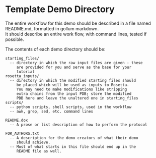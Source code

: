 # Template Demo Directory

The entire workflow for this demo should be described in a file named README.md, formatted in gollum markdown.  
It should describe an entire work flow, with command lines, tested if possible.

The contents of each demo directory should be:

```
starting_files/
  -- directory in which the raw input files are given - these
     are provided for you and serve as the base for your
     tutorial
rosetta_inputs/
  -- directory in which the modified starting files should
     be placed which will be used as inputs to Rosetta.
     You may need to make modifications like stripping
     extra chains from the input PDB; store the modified
     PDB here and leave the unaltered one in starting_files 
scripts/
  -- python scripts, shell scripts, used in the workflow
  -- awk, grep, sed, etc. command lines

README.dox
  -- A prose or list description of how to perform the protocol

FOR_AUTHORS.txt
  -- A description for the demo creators of what their demo
     should achieve.
  -- Most of what starts in this file should end up in the
     README file as well.
```
